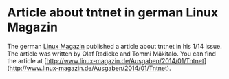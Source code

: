 Article about tntnet in german Linux Magazin
============================================

The german [Linux Magazin](http://www.linux-magazin.de/) published a article about tntnet in his 1/14 issue.
The article was written by Olaf Radicke and Tommi Mäkitalo.
You can find the article at [http://www.linux-magazin.de/Ausgaben/2014/01/Tntnet](http://www.linux-magazin.de/Ausgaben/2014/01/Tntnet).
